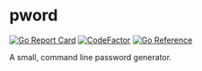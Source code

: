 # pword

[![Go Report Card](https://goreportcard.com/badge/github.com/norwd/pword)](https://goreportcard.com/report/github.com/norwd/pword)
[![CodeFactor](https://www.codefactor.io/repository/github/norwd/pword/badge)](https://www.codefactor.io/repository/github/norwd/pword)
[![Go Reference](https://pkg.go.dev/badge/github.com/norwd/pword.svg)](https://pkg.go.dev/github.com/norwd/pword)

A small, command line password generator.
